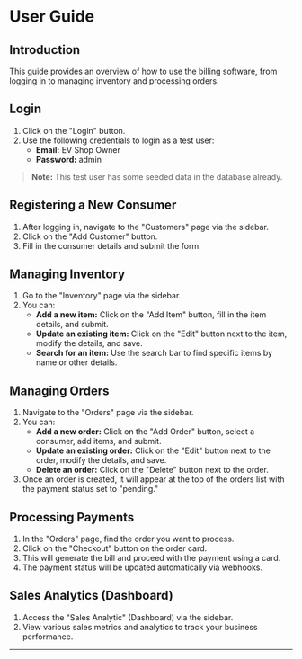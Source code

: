 # User Guide

## Introduction
This guide provides an overview of how to use the billing software, from logging in to managing inventory and processing orders.

## Login

1. Click on the "Login" button.
2. Use the following credentials to login as a test user:
   - **Email:** EV Shop Owner
   - **Password:** admin

> **Note:** This test user has some seeded data in the database already.

## Registering a New Consumer
1. After logging in, navigate to the "Customers" page via the sidebar.
2. Click on the "Add Customer" button.
3. Fill in the consumer details and submit the form.

## Managing Inventory
1. Go to the "Inventory" page via the sidebar.
2. You can:
   - **Add a new item:** Click on the "Add Item" button, fill in the item details, and submit.
   - **Update an existing item:** Click on the "Edit" button next to the item, modify the details, and save.
   - **Search for an item:** Use the search bar to find specific items by name or other details.

## Managing Orders
1. Navigate to the "Orders" page via the sidebar.
2. You can:
   - **Add a new order:** Click on the "Add Order" button, select a consumer, add items, and submit.
   - **Update an existing order:** Click on the "Edit" button next to the order, modify the details, and save.
   - **Delete an order:** Click on the "Delete" button next to the order.
3. Once an order is created, it will appear at the top of the orders list with the payment status set to "pending."

## Processing Payments
1. In the "Orders" page, find the order you want to process.
2. Click on the "Checkout" button on the order card.
3. This will generate the bill and proceed with the payment using a card.
4. The payment status will be updated automatically via webhooks.

## Sales Analytics (Dashboard)
1. Access the "Sales Analytic" (Dashboard) via the sidebar.
2. View various sales metrics and analytics to track your business performance.

---

